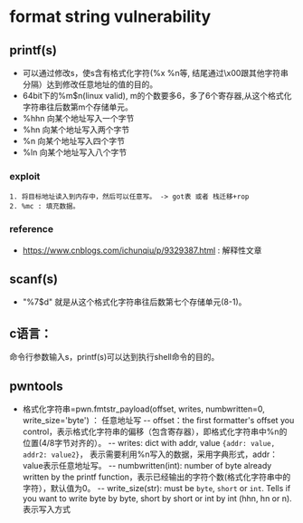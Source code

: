 # format string vulnerability  
## printf(s)  
- 可以通过修改s，使s含有格式化字符(%x %n等, 结尾通过\x00跟其他字符串分隔）达到修改任意地址的值的目的。  
- 64bit下的%m$n(linux valid), m的个数要多6，多了6个寄存器,从这个格式化字符串往后数第m个存储单元。  
- %hhn 向某个地址写入一个字节  
- %hn 向某个地址写入两个字节  
- %n 向某个地址写入四个字节
- %ln 向某个地址写入八个字节

### exploit
	1. 将目标地址读入到内存中，然后可以任意写。 -> got表 或者 栈迁移+rop
	2. %mc : 填充数据。
### reference
- https://www.cnblogs.com/ichunqiu/p/9329387.html : 解释性文章

## scanf(s)
- "%7$d" 就是从这个格式化字符串往后数第七个存储单元(8-1)。

## c语言：  
命令行参数输入s，printf(s)可以达到执行shell命令的目的。  

## pwntools
- 格式化字符串=pwn.fmtstr_payload(offset, writes, numbwritten=0, write_size='byte') ： 任意地址写
-- offset：the first formatter's offset you control，表示格式化字符串的偏移（包含寄存器），即格式化字符串中%n的位置(4/8字节对齐的）。
-- writes: dict with addr, value ``{addr: value, addr2: value2}``， 表示需要利用%n写入的数据，采用字典形式，addr：value表示任意地址写。
-- numbwritten(int): number of byte already written by the printf function，表示已经输出的字符个数(格式化字符串中的字符），默认值为0。
-- write_size(str): must be ``byte``, ``short`` or ``int``. Tells if you want to write byte by byte, short by short or int by int (hhn, hn or n). 表示写入方式

